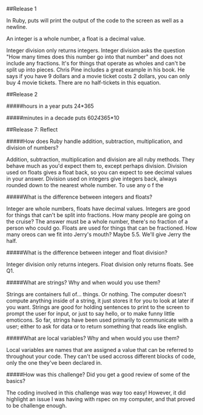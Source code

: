 ##Release 1


In Ruby, puts will print the output of the code to the screen as well as a newline.

An integer is a whole number, a float is a decimal value.

Integer division only returns integers. Integer division asks the question "How many times does this number go into that number" and does not include any fractions. It's for things that operate as wholes and can't be split up into pieces. Chris Pine includes a great example in his book. He says if you have 9 dollars and a movie ticket costs 2 dollars, you can only buy 4 movie tickets. There are no half-tickets in this equation.



##Release 2


#####hours in a year
puts 24*365

#####minutes in a decade
puts 60*24*365*10



##Release 7: Reflect


#####How does Ruby handle addition, subtraction, multiplication, and division of numbers?

Addition, subtraction, multiplication and division are all ruby methods. They behave much as you'd expect them to, except perhaps division. Division used on floats gives a float back, so you can expect to see decimal values in your answer. Division used on integers give integers back, always rounded down to the nearest whole number. To use any o f the

#####What is the difference between integers and floats?

Integer are whole numbers, floats have decimal values. Integers are good for things that can't be split into fractions. How many people are going on the cruise? The answer must be a whole number, there's no fraction of a person who could go. Floats are used for things that can be fractioned. How many oreos can we fit into Jerry's mouth? Maybe 5.5. We'll give Jerry the half.

#####What is the difference between integer and float division?

Integer division only returns integers. Float division only returns floats. See Q1.

#####What are strings? Why and when would you use them?

Strings are containers full of... things. Or nothing. The computer doesn't compute anything inside of a string, it just stores it for you to look at later if you want. Strings are good for holding sentences to print to the screen to prompt the user for input, or just to say hello, or to make funny little emoticons. So far, strings have been used primarily to communicate with a user; either to ask for data or to return something that reads like english.

#####What are local variables? Why and when would you use them?

Local variables are names that are assigned a value that can be referred to throughout your code. They can't be used accross different blocks of code, only the one they've been declared in.

#####How was this challenge? Did you get a good review of some of the basics?

The coding involved in this challenge was way too easy! However, it did highlight an issue I was having with rspec on my computer, and that proved to be challenge enough.